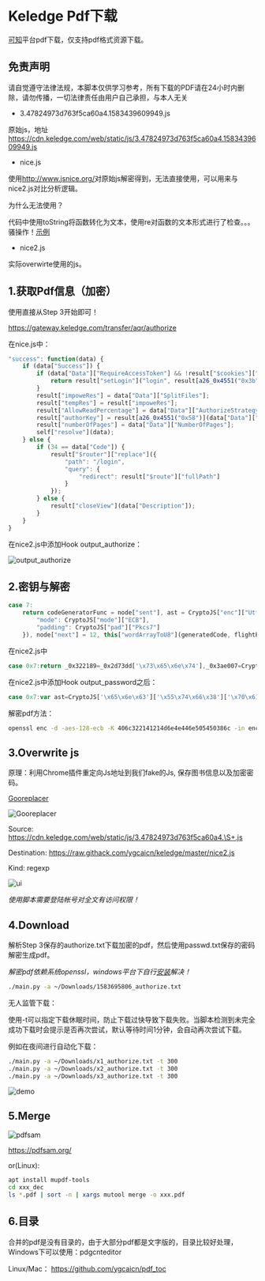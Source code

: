 # Keledge Pdf下载

[可知](https://www.keledge.com/)平台pdf下载，仅支持pdf格式资源下载。

## 免责声明

请自觉遵守法律法规，本脚本仅供学习参考，所有下载的PDF请在24小时内删除，请勿传播，一切法律责任由用户自己承担，与本人无关

+ 3.47824973d763f5ca60a4.1583439609949.js

原始js，地址<https://cdn.keledge.com/web/static/js/3.47824973d763f5ca60a4.1583439609949.js>

+ nice.js

使用<http://www.jsnice.org/>对原始js解密得到，无法直接使用，可以用来与nice2.js对比分析逻辑。

为什么无法使用？

代码中使用toString将函数转化为文本，使用re对函数的文本形式进行了检查。。。骚操作！[示例](img/2020-03-11_00-05.png)

+ nice2.js

实际overwirte使用的js。

## 1.获取Pdf信息（加密）

使用直接从Step 3开始即可！

<https://gateway.keledge.com/transfer/aqr/authorize>

在nice.js中：

```js
"success": function(data) {
    if (data["Success"]) {
        if (data["Data"]["RequireAccessToken"] && !result["$cookies"]["get"]("access_token")) {
            return result["setLogin"]("login", result[a26_0x4551("0x3b")]);
        }
        result["impoweRes"] = data["Data"]["SplitFiles"];
        result["tempRes"] = result["impoweRes"];
        result["AllowReadPercentage"] = data["Data"]["AuthorizeStrategy"]["AllowReadPercentage"];
        result["authorKey"] = result[a26_0x4551("0x58")](data["Data"]["Key"]);
        result["numberOfPages"] = data["Data"]["NumberOfPages"];
        self["resolve"](data);
    } else {
        if (34 == data["Code"]) {
            result["$router"]["replace"]({
                "path": "/login",
                "query": {
                    "redirect": result["$route"]["fullPath"]
                }
            });
        } else {
            result["closeView"](data["Description"]);
        }
    }
}
```

在nice2.js中添加Hook output_authorize：

![output_authorize](img/2020-03-09_06-00.png)

## 2.密钥与解密

```js
case 7:
    return codeGeneratorFunc = node["sent"], ast = CryptoJS["enc"]["Utf8"]["parse"](this["v"]["authorKey"]), generatedCode = CryptoJS["AES"]["decrypt"](codeGeneratorFunc, ast, {
        "mode": CryptoJS["mode"]["ECB"],
        "padding": CryptoJS["pad"]["Pkcs7"]
    }), node["next"] = 12, this["wordArrayToU8"](generatedCode, flightPhase, refresh);
```

在nice2.js中

```js
case 0x7:return _0x322189=_0x2d73dd['\x73\x65\x6e\x74'],_0x3ae007=CryptoJS['\x65\x6e\x63']['\x55\x74\x66\x38']['\x70\x61\x72\x73\x65'](this['\x76']['\x61\x75\x74\x68\x6f\x72\x4b\x65\x79']),_0x10fe46=CryptoJS['\x41\x45\x53']['\x64\x65\x63\x72\x79\x70\x74'](_0x322189,_0x3ae007,{'\x6d\x6f\x64\x65':CryptoJS['\x6d\x6f\x64\x65']['\x45\x43\x42'],'\x70\x61\x64\x64\x69\x6e\x67':CryptoJS['\x70\x61\x64']['\x50\x6b\x63\x73\x37']}),_0x2d73dd['\x6e\x65\x78\x74']=0xc,this['\x77\x6f\x72\x64\x41\x72\x72\x61\x79\x54\x6f\x55\x38'](_0x10fe46,_0xe8aca2,_0x1a2353);
```

在nice2.js中添加Hook output_password之后：

```js
case 0x7:var ast=CryptoJS['\x65\x6e\x63']['\x55\x74\x66\x38']['\x70\x61\x72\x73\x65'](this['\x76']['\x61\x75\x74\x68\x6f\x72\x4b\x65\x79']);output_password(ast);return _0x322189=_0x2d73dd['\x73\x65\x6e\x74'],_0x3ae007=CryptoJS['\x65\x6e\x63']['\x55\x74\x66\x38']['\x70\x61\x72\x73\x65'](this['\x76']['\x61\x75\x74\x68\x6f\x72\x4b\x65\x79']),_0x10fe46=CryptoJS['\x41\x45\x53']['\x64\x65\x63\x72\x79\x70\x74'](_0x322189,_0x3ae007,{'\x6d\x6f\x64\x65':CryptoJS['\x6d\x6f\x64\x65']['\x45\x43\x42'],'\x70\x61\x64\x64\x69\x6e\x67':CryptoJS['\x70\x61\x64']['\x50\x6b\x63\x73\x37']}),_0x2d73dd['\x6e\x65\x78\x74']=0xc,this['\x77\x6f\x72\x64\x41\x72\x72\x61\x79\x54\x6f\x55\x38'](_0x10fe46,_0xe8aca2,_0x1a2353);
```

解密pdf方法：

```sh
openssl enc -d -aes-128-ecb -K 406c322141214d6e4e446e505450386c -in enc.pdf -out dec.pdf
```

## 3.Overwrite js

原理：利用Chrome插件重定向Js地址到我们fake的Js, 保存图书信息以及加密密码。

[Gooreplacer](https://chrome.google.com/webstore/detail/gooreplacer/jnlkjeecojckkigmchmfoigphmgkgbip)

![Gooreplacer](img/2020-03-10_18-00.png)

Source: <https://cdn.keledge.com/web/static/js/3.47824973d763f5ca60a4.\S+.js>

Destination: <https://raw.githack.com/ygcaicn/keledge/master/nice2.js>

Kind: regexp

![ui](img/2020-03-10_18-13.png)

*使用脚本需要登陆帐号对全文有访问权限！*

## 4.Download

解析Step 3保存的authorize.txt下载加密的pdf，然后使用passwd.txt保存的密码解密生成pdf。

*解密pdf依赖系统openssl，windows平台下自行[安装](http://slproweb.com/products/Win32OpenSSL.html)解决！*

```sh
./main.py -a ~/Downloads/1583695806_authorize.txt
```

无人监管下载：

使用-t可以指定下载休眠时间，防止下载过快导致下载失败。当脚本检测到未完全成功下载时会提示是否再次尝试，默认等待时间1分钟，会自动再次尝试下载。

例如在夜间进行自动化下载：

```sh
./main.py -a ~/Downloads/x1_authorize.txt -t 300
./main.py -a ~/Downloads/x2_authorize.txt -t 300
./main.py -a ~/Downloads/x3_authorize.txt -t 300
```

![demo](./img/2020-03-11_17-39.png)

## 5.Merge

![pdfsam](img/2020-03-09_06-12.png)

<https://pdfsam.org/>

or(Linux):

```bash
apt install mupdf-tools
cd xxx_dec
ls *.pdf | sort -n | xargs mutool merge -o xxx.pdf
```

## 6.目录

合并的pdf是没有目录的，由于大部分pdf都是文字版的，目录比较好处理，Windows下可以使用：pdgcnteditor

Linux/Mac： <https://github.com/ygcaicn/pdf_toc>
